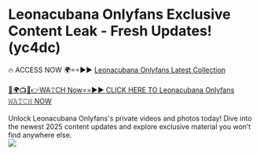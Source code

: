 # Leonacubana Onlyfans Exclusive Content Leak - Fresh Updates! (yc4dc)

🔥 ACCESS NOW 🌍==►► <a href="https://tinyurl.com/kvy9nzfs" rel="nofollow">Leonacubana Onlyfans Latest Collection</a>
<br><br>
[🔴🌍📺📱👉WA𝚃CH Now==►► CLICK HERE TO Leonacubana Onlyfans 𝚆𝙰𝚃𝙲𝙷 NOW](https://tinyurl.com/kvy9nzfs)
<br><br>
Unlock Leonacubana Onlyfans's private videos and photos today! Dive into the newest 2025 content updates and explore exclusive material you won’t find anywhere else.
<br>
<a href="https://tinyurl.com/kvy9nzfs" rel="nofollow" data-target="animated-image.originalLink"><img src="https://camo.githubusercontent.com/8a4f000d20f83aca3bf7ec5f350d767afa0574a8a352519fd8cfa583a6f93a33/68747470733a2f2f692e696d6775722e636f6d2f644a486b345a712e676966" data-canonical-src="https://i.imgur.com/dJHk4Zq.gif" style="max-width: 100%; display: inline-block;" data-target="animated-image.originalImage"></a>
<br>
